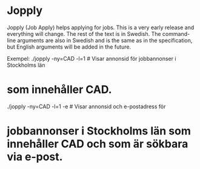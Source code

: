 # Jopply
Jopply (Job Apply) helps applying for jobs. This is a very early release
and everything will change. The rest of the text is in Swedish. The
command-line arguments are also in Swedish and is the same as in
the specification, but English arguments will be added in the future.

Exempel:
./jopply -ny=CAD -l=1 # Visar annonsid för jobbannonser i Stockholms län
# som innehåller CAD.
./jopply -ny=CAD -l=1 -e # Visar annonsid och e-postadress för
# jobbannonser i Stockholms län som innehåller CAD och som är sökbara via e-post.
